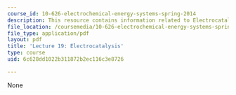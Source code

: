 ```yaml
---
course_id: 10-626-electrochemical-energy-systems-spring-2014
description: This resource contains information related to Electrocatalysis.
file_location: /coursemedia/10-626-electrochemical-energy-systems-spring-2014/6c628dd1022b311872b2ec116c3e8726_MIT10_626S14_Lec19_Elect.pdf
file_type: application/pdf
layout: pdf
title: 'Lecture 19: Electrocatalysis'
type: course
uid: 6c628dd1022b311872b2ec116c3e8726

---
```

None